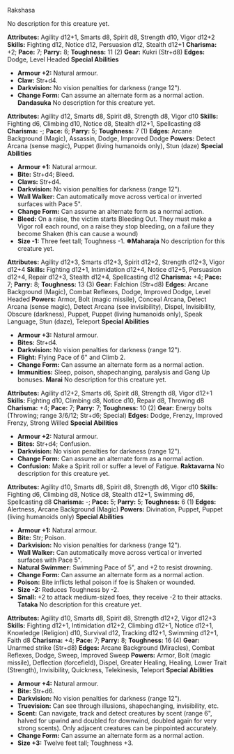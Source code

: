 Rakshasa

No description for this creature yet.

**Attributes:** Agility d12+1, Smarts d8, Spirit d8, Strength d10, Vigor
d12+2
**Skills:** Fighting d12, Notice d12, Persuasion d12, Stealth d12+1
**Charisma:** +2; **Pace:** 7; **Parry:** 8; **Toughness:** 11 (2)
**Gear:** Kukri (Str+d8)
**Edges:** Dodge, Level Headed
**Special Abilities**
- **Armour +2:** Natural armour.
- **Claw:** Str+d4.
- **Darkvision:** No vision penalties for darkness (range 12").
- **Change Form:** Can assume an alternate form as a normal action.
**Dandasuka**
No description for this creature yet.

**Attributes:** Agility d12, Smarts d8, Spirit d8, Strength d8, Vigor
d10
**Skills:** Fighting d6, Climbing d10, Notice d8, Stealth d12+1,
Spellcasting d8
**Charisma:** -; **Pace:** 6; **Parry:** 5; **Toughness:** 7 (1)
**Edges:** Arcane Background (Magic), Assassin, Dodge, Improved Dodge
**Powers:** Detect Arcana (sense magic), Puppet (living humanoids only),
Stun (daze)
**Special Abilities**
- **Armour +1:** Natural armour.
- **Bite:** Str+d4; Bleed.
- **Claws:** Str+d4.
- **Darkvision:** No vision penalties for darkness (range 12").
- **Wall Walker:** Can automatically move across vertical or inverted
surfaces with Pace 5".
- **Change Form:** Can assume an alternate form as a normal action.
- **Bleed:** On a raise, the victim starts Bleeding Out. They must make
a Vigor roll each round, on a raise they stop bleeding, on a failure
they become Shaken (this can cause a wound)
- **Size -1:** Three feet tall; Toughness -1.
**❄Maharaja**
No description for this creature yet.

**Attributes:** Agility d12+3, Smarts d12+3, Spirit d12+2, Strength
d12+3, Vigor d12+4
**Skills:** Fighting d12+1, Intimidation d12+4, Notice d12+5, Persuasion
d12+4, Repair d12+3, Stealth d12+4, Spellcasting d12
**Charisma:** +4; **Pace:** 7; **Parry:** 8; **Toughness:** 13 (3)
**Gear:** Falchion (Str+d8)
**Edges:** Arcane Background (Magic), Combat Reflexes, Dodge, Improved
Dodge, Level Headed
**Powers:** Armor, Bolt (magic missile), Conceal Arcana, Detect Arcana
(sense magic), Detect Arcana (see invisibility), Dispel, Invisibility,
Obscure (darkness), Puppet, Puppet (living humanoids only), Speak
Language, Stun (daze), Teleport
**Special Abilities**
- **Armour +3:** Natural armour.
- **Bites:** Str+d4.
- **Darkvision:** No vision penalties for darkness (range 12").
- **Flight:** Flying Pace of 6" and Climb 2.
- **Change Form:** Can assume an alternate form as a normal action.
- **Immunities:** Sleep, poison, shapechanging, paralysis and Gang Up
bonuses.
**Marai**
No description for this creature yet.

**Attributes:** Agility d12+2, Smarts d6, Spirit d8, Strength d8, Vigor
d12+1
**Skills:** Fighting d10, Climbing d8, Notice d10, Repair d8, Throwing
d8
**Charisma:** +4; **Pace:** 7; **Parry:** 7; **Toughness:** 10 (2)
**Gear:** Energy bolts (Throwing; range 3/6/12; Str+d6; Special)
**Edges:** Dodge, Frenzy, Improved Frenzy, Strong Willed
**Special Abilities**
- **Armour +2:** Natural armour.
- **Bites:** Str+d4; Confusion.
- **Darkvision:** No vision penalties for darkness (range 12").
- **Change Form:** Can assume an alternate form as a normal action.
- **Confusion:** Make a Spirit roll or suffer a level of Fatigue.
**Raktavarna**
No description for this creature yet.

**Attributes:** Agility d10, Smarts d8, Spirit d8, Strength d6, Vigor
d10
**Skills:** Fighting d6, Climbing d8, Notice d8, Stealth d12+1, Swimming
d6, Spellcasting d8
**Charisma:** -; **Pace:** 5; **Parry:** 5; **Toughness:** 6 (1)
**Edges:** Alertness, Arcane Background (Magic)
**Powers:** Divination, Puppet, Puppet (living humanoids only)
**Special Abilities**
- **Armour +1:** Natural armour.
- **Bite:** Str; Poison.
- **Darkvision:** No vision penalties for darkness (range 12").
- **Wall Walker:** Can automatically move across vertical or inverted
surfaces with Pace 5".
- **Natural Swimmer:** Swimming Pace of 5", and +2 to resist drowning.
- **Change Form:** Can assume an alternate form as a normal action.
- **Poison:** Bite inflicts lethal poison if foe is Shaken or wounded.
- **Size -2:** Reduces Toughness by -2.
- **Small:** +2 to attack medium-sized foes, they receive -2 to their
attacks.
**Tataka**
No description for this creature yet.

**Attributes:** Agility d10, Smarts d8, Spirit d8, Strength d12+2, Vigor
d12+3
**Skills:** Fighting d12+1, Intimidation d12+2, Climbing d12+1, Notice
d12+1, Knowledge (Religion) d10, Survival d12, Tracking d12+1, Swimming
d12+1, Faith d8
**Charisma:** +4; **Pace:** 7; **Parry:** 8; **Toughness:** 16 (4)
**Gear:** Unarmed strike (Str+d8)
**Edges:** Arcane Background (Miracles), Combat Reflexes, Dodge, Sweep,
Improved Sweep
**Powers:** Armor, Bolt (magic missile), Deflection (forcefield),
Dispel, Greater Healing, Healing, Lower Trait (Strength), Invisibility,
Quickness, Telekinesis, Teleport
**Special Abilities**
- **Armour +4:** Natural armour.
- **Bite:** Str+d6.
- **Darkvision:** No vision penalties for darkness (range 12").
- **Truevision:** Can see through illusions, shapechanging,
invisibility, etc.
- **Scent:** Can navigate, track and detect creatures by scent (range
6", halved for upwind and doubled for downwind, doubled again for very
strong scents). Only adjacent creatures can be pinpointed accurately.
- **Change Form:** Can assume an alternate form as a normal action.
- **Size +3:** Twelve feet tall; Toughness +3.

